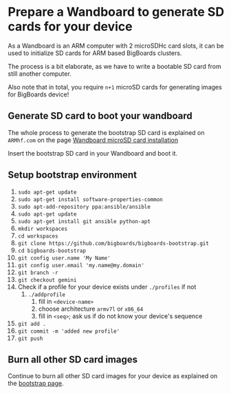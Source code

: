 # Prepare a Wandboard to generate SD cards for your device

As a Wandboard is an ARM computer with 2 microSDHc card slots, it can be used to initialize SD cards for ARM based BigBoards clusters.

The process is a bit elaborate, as we have to write a bootable SD card from still another computer.

Also note that in total, you require `n+1` microSD cards for generating images for BigBoards device!

## Generate SD card to boot your wandboard

The whole process to generate the bootstrap SD card is explained on `ARMhf.com` on the page [Wandboard microSD card installation](http://www.armhf.com/boards/wandboard/wand-sd-install/)

Insert the bootstrap SD card in your Wandboard and boot it. 

## Setup bootstrap environment

1. `sudo apt-get update`
1. `sudo apt-get install software-properties-common`
1. `sudo apt-add-repository ppa:ansible/ansible`
1. `sudo apt-get update`
1. `sudo apt-get install git ansible python-apt`
1. `mkdir workspaces`
1. `cd workspaces`
1. `git clone https://github.com/bigboards/bigboards-bootstrap.git`
1. `cd bigboards-bootstrap`
1. `git config user.name 'My Name'`
1. `git config user.email 'my.name@my.domain'`
1. `git branch -r`
1. `git checkout gemini`
1. Check if a profile for your device exists under `./profiles` if not
    1. `./addprofile`
	    1. fill in `<device-name>`
	    1. choose architecture `armv7l` or `x86_64`
	    1. fill in `<seq>`; ask us if do not know your device's sequence
1. `git add .`
1. `git commit -m 'added new profile'`
1. `git push`

## Burn all other SD card images

Continue to burn all other SD card images for your device as explained on the [bootstrap page](bootstrap.md#burning-sd-cards).